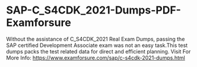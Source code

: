 # SAP-C_S4CDK_2021-Dumps-PDF-Examforsure
Without the assistance of C_S4CDK_2021 Real Exam Dumps, passing the SAP certified Development Associate exam was not an easy task.This test dumps packs the test related data for direct and efficient planning. Visit For More Info: https://www.examforsure.com/sap/c-s4cdk-2021-dumps.html
